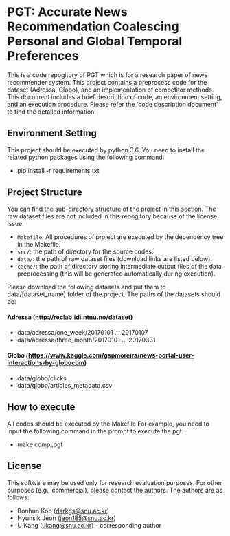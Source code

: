 # PGT: Accurate News Recommendation Coalescing Personal and Global Temporal Preferences
This is a code repogitory of PGT which is for a research paper of news recommender system.
This project contains a preprocess code for the dataset (Adressa, Globo), and an implementation of competitor methods.
This document includes a brief description of code, an environment setting, and an execution procedure.
Please refer the 'code description document' to find the detailed information.

## Environment Setting
This project should be executed by python 3.6.
You need to install the related python packages using the following command.
- pip install -r requirements.txt

## Project Structure
You can find the sub-directory structure of the project in this section.
The raw dataset files are not included in this repogitory because of the license issue.

- `Makefile`: All procedures of project are executed by the dependency tree in the Makefile.
- `src/`: the path of directory for the source codes.
- `data/`: the path of raw dataset files (download links are listed below).
- `cache/`: the path of directory storing intermediate output files of the data preprocessing (this will be generated automatically during execution).

Please download the following datasets and put them to data/[dataset_name] folder of the project.
The paths of the datasets should be:
#### Adressa (http://reclab.idi.ntnu.no/dataset)
- data/adressa/one_week/20170101 ... 20170107
- data/adressa/three_month/20170101 ... 20170331
#### Globo (https://www.kaggle.com/gspmoreira/news-portal-user-interactions-by-globocom)
- data/globo/clicks
- data/globo/articles_metadata.csv

## How to execute
All codes should be executed by the Makefile
For example, you need to input the following command in the prompt to execute the pgt.
- make comp_pgt

## License
This software may be used only for research evaluation purposes.
For other purposes (e.g., commercial), please contact the authors.
The authors are as follows:
- Bonhun Koo (<darkgs@snu.ac.kr>)
- Hyunsik Jeon (<jeon185@snu.ac.kr>)
- U Kang (<ukang@snu.ac.kr>) - corresponding author
